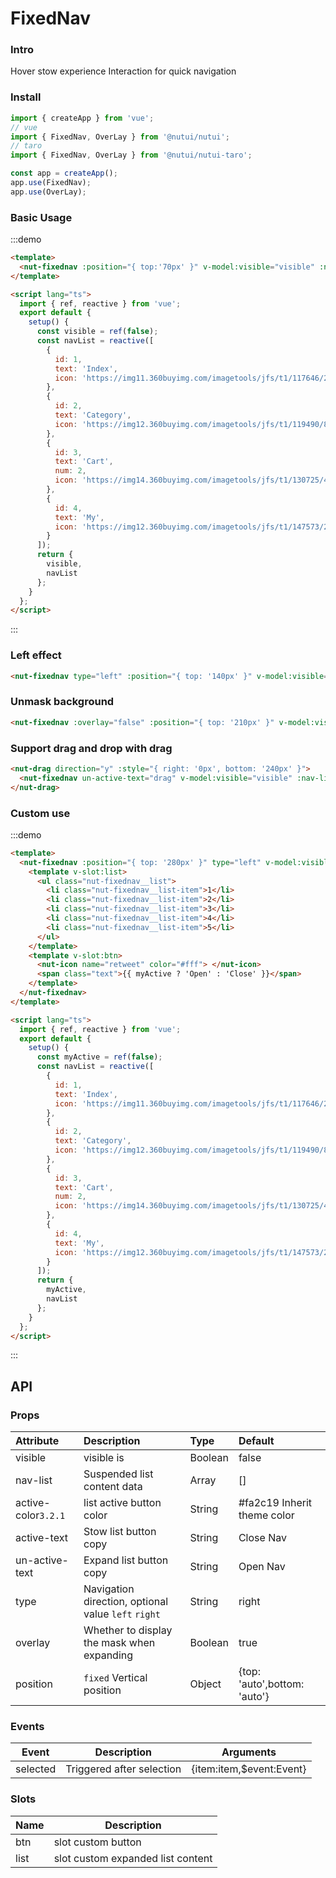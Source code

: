 # FixedNav

### Intro

Hover stow experience Interaction for quick navigation

### Install

```javascript
import { createApp } from 'vue';
// vue
import { FixedNav, OverLay } from '@nutui/nutui';
// taro
import { FixedNav, OverLay } from '@nutui/nutui-taro';

const app = createApp();
app.use(FixedNav);
app.use(OverLay);
```

### Basic Usage

:::demo

```html
<template>
  <nut-fixednav :position="{ top:'70px' }" v-model:visible="visible" :nav-list="navList" />
</template>

<script lang="ts">
  import { ref, reactive } from 'vue';
  export default {
    setup() {
      const visible = ref(false);
      const navList = reactive([
        {
          id: 1,
          text: 'Index',
          icon: 'https://img11.360buyimg.com/imagetools/jfs/t1/117646/2/11112/1297/5ef83e95E81d77f05/daf8e3b1c81e3c98.png'
        },
        {
          id: 2,
          text: 'Category',
          icon: 'https://img12.360buyimg.com/imagetools/jfs/t1/119490/8/9568/1798/5ef83e95E968c69a6/dd029326f7d5042e.png'
        },
        {
          id: 3,
          text: 'Cart',
          num: 2,
          icon: 'https://img14.360buyimg.com/imagetools/jfs/t1/130725/4/3157/1704/5ef83e95Eb976644f/b36c6cfc1cc1a99d.png'
        },
        {
          id: 4,
          text: 'My',
          icon: 'https://img12.360buyimg.com/imagetools/jfs/t1/147573/29/1603/1721/5ef83e94E1393a678/5ddf1695ec989373.png'
        }
      ]);
      return {
        visible,
        navList
      };
    }
  };
</script>
```

:::

### Left effect

```html
<nut-fixednav type="left" :position="{ top: '140px' }" v-model:visible="visible" :nav-list="navList" />
```

### Unmask background

```html
<nut-fixednav :overlay="false" :position="{ top: '210px' }" v-model:visible="visible" :nav-list="navList" />
```

### Support drag and drop with drag

```html
<nut-drag direction="y" :style="{ right: '0px', bottom: '240px' }">
  <nut-fixednav un-active-text="drag" v-model:visible="visible" :nav-list="navList" />
</nut-drag>
```

### Custom use

:::demo

```html
<template>
  <nut-fixednav :position="{ top: '280px' }" type="left" v-model:visible="myActive">
    <template v-slot:list>
      <ul class="nut-fixednav__list">
        <li class="nut-fixednav__list-item">1</li>
        <li class="nut-fixednav__list-item">2</li>
        <li class="nut-fixednav__list-item">3</li>
        <li class="nut-fixednav__list-item">4</li>
        <li class="nut-fixednav__list-item">5</li>
      </ul>
    </template>
    <template v-slot:btn>
      <nut-icon name="retweet" color="#fff"> </nut-icon>
      <span class="text">{{ myActive ? 'Open' : 'Close' }}</span>
    </template>
  </nut-fixednav>
</template>

<script lang="ts">
  import { ref, reactive } from 'vue';
  export default {
    setup() {
      const myActive = ref(false);
      const navList = reactive([
        {
          id: 1,
          text: 'Index',
          icon: 'https://img11.360buyimg.com/imagetools/jfs/t1/117646/2/11112/1297/5ef83e95E81d77f05/daf8e3b1c81e3c98.png'
        },
        {
          id: 2,
          text: 'Category',
          icon: 'https://img12.360buyimg.com/imagetools/jfs/t1/119490/8/9568/1798/5ef83e95E968c69a6/dd029326f7d5042e.png'
        },
        {
          id: 3,
          text: 'Cart',
          num: 2,
          icon: 'https://img14.360buyimg.com/imagetools/jfs/t1/130725/4/3157/1704/5ef83e95Eb976644f/b36c6cfc1cc1a99d.png'
        },
        {
          id: 4,
          text: 'My',
          icon: 'https://img12.360buyimg.com/imagetools/jfs/t1/147573/29/1603/1721/5ef83e94E1393a678/5ddf1695ec989373.png'
        }
      ]);
      return {
        myActive,
        navList
      };
    }
  };
</script>
```

:::

## API

### Props

| Attribute           | Description                                         | Type    | Default                      |
| :------------------ | :-------------------------------------------------- | :------ | :--------------------------- |
| visible             | visible is                                          | Boolean | false                        |
| nav-list            | Suspended list content data                         | Array   | []                           |
| active-color`3.2.1` | list active button color                            | String  | #fa2c19 Inherit theme color  |
| active-text         | Stow list button copy                               | String  | Close Nav                    |
| un-active-text      | Expand list button copy                             | String  | Open Nav                     |
| type                | Navigation direction, optional value `left` `right` | String  | right                        |
| overlay             | Whether to display the mask when expanding          | Boolean | true                         |
| position            | `fixed` Vertical position                           | Object  | {top: 'auto',bottom: 'auto'} |

### Events

| Event    | Description               | Arguments                |
| -------- | ------------------------- | ------------------------ |
| selected | Triggered after selection | {item:item,$event:Event} |

### Slots

| Name | Description                       |
| ---- | --------------------------------- |
| btn  | slot custom button                |
| list | slot custom expanded list content |
